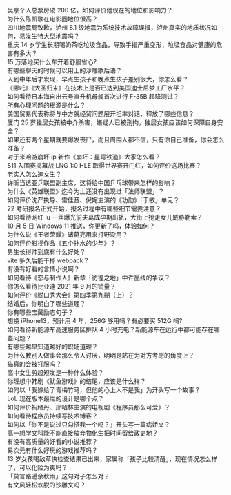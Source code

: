 吴京个人总票房破 200 亿，如何评价他现在的地位和影响力？  
为什么陈凯歌在电影圈地位很高？  
四川地震局致歉，泸州 8.1 级地震为系统技术故障误报，泸州真实的地质状况如何，易发生特大型地震吗？  
重庆 14 岁学生长期喝奶茶吃垃圾食品，导致手指严重变形，垃圾食品对健康的危害有多大？  
15 万落地买什么车开着舒服省心?  
有哪些聊天的时候可以用上的沙雕歇后语？  
人到中年后才发现，早点生孩子和晚点生孩子差别很大，你怎么看？  
《哪吒》《大圣归来》在技术上是否已达到美国迪士尼梦工厂水平？  
如何看待日本海自出云号直升机母舰首次进行 F-35B 起降测试？  
所有心理问题的根源是什么？  
美国贸易代表称将与中方就经贸问题展开坦率对话，释放了哪些信息？  
厦门 25 岁独居女孩被中介杀害，嫌疑人已被刑拘，独居女孩应该如何保障自身安全？  
如果还有两个星期就要爆发丧尸，而且周围人都不信，只有你自己准备，你会怎么准备？  
对于米哈游崩坏 ip 新作《崩坏：星穹铁道》大家怎么看？  
S11 入围赛揭幕战 LNG 1:0 HLE 取得世界赛开门红，如何评价这场比赛？  
老实人怎么追女生？  
许昕当选亚乒联盟副主席，这将给中国乒乓球带来怎样的影响？  
为什么《英雄联盟》迄今为止还没有出现过「法师联盟」？  
如何评价沈严执导、雷佳音、倪妮主演的《功勋》「于敏」单元？  
22 考研报名正式开始，报名过程中有哪些细节需要注意？  
如何看待网红 lu 一丝曝光前夫葛成孕期出轨，大街上抢走女儿威胁勒索？  
10 月 5 日 Windows 11 推送，你更新了吗，体验如何？  
为什么说《王者荣耀》诸葛亮用来打野没用？  
如何评价影视作品《五个扑水的少年》？  
男生长得帅到底有什么好处？  
vite 多久后能干掉 webpack？  
有没有好看的言情小说啊？  
如何看待《恋与制作人》新章「彷徨之地」中许墨线的争议？  
你怎么看待比亚迪 2021 年 9 月的销量？  
如何评价《脱口秀大会》第四季第九期（上）？  
结婚后，你明白了哪些道理？  
你有哪些宝藏励志句子？  
想换 iPhone13，预计用 4 年，256G 够用吗？有必要买 512G 吗?  
如何看待新能源车高速服务区排队 4 小时充电？新能源车在运行中都可能存在哪些问题？  
有哪些越早知道越好的职场道理？  
为什么教别人做事会那么令人讨厌，明明是站在为对方考虑的角度上？  
猫真的会被打服吗？  
高中女生剪超短发是一种什么体验？  
你理想中韩剧《鱿鱼游戏》的结尾，应该是什么样？  
如何以「我嫁给了青梅竹马，但他的心上人不是我」为开头写一个故事？  
LoL 现在版本最烂的设计是哪个点？  
如何评价祝绪丹、邢昭林主演的电视剧《程序员那么可爱》？  
如何看待程序员持续写技术博客？  
如何以「你不是说过只勾搭我一个吗？」开头写一篇病娇文？  
高一想学文科能不能直接放弃物化生把时间留给政史地？  
有没有高质量的好看的小说推荐？  
易次元有什么好玩的游戏推荐吗？  
13 岁女孩喝敌草快检查结果已出来，家属称「孩子比较清醒」，现在情况怎么样了，可以化险为夷吗？  
「莫言路遥余秋雨」这句对子怎么对？  
有文风轻松欢脱的沙雕文吗？  
